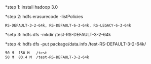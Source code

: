 *step 1: install hadoop 3.0

*step 2: hdfs erasurecode -listPolicies
```
RS-DEFAULT-3-2-64k, RS-DEFAULT-6-3-64k, RS-LEGACY-6-3-64k
```
*setp 3: hdfs dfs -mkdir /test-RS-DEFAULT-3-2-64k

*step 4: hdfs dfs -put package/data.info /test-RS-DEFAULT-3-2-64k/
```
50 M  150 M   /test
50 M  83.4 M  /test-RS-DEFAULT-3-2-64k
```


